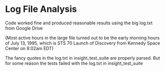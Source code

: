 # Log File Analysis

Code worked fine and produced reasonable results 
using the big log.txt from Google Drive

(Most active hours in the large file turned out to be the early 
morning hours of July 13, 1995, which is STS 70 
Launch of Discovery from Kennedy Space Center on 8:02am EDT)

The fancy quotes in the log.txt in insight_test_suite are properly parsed. 
But for some reason the tests failed with the log.txt in insight_test_suite

